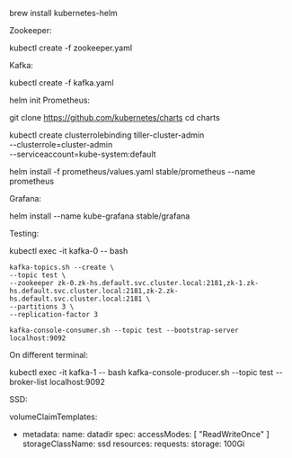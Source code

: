 brew install kubernetes-helm

Zookeeper:

kubectl create -f zookeeper.yaml

Kafka:

kubectl create -f kafka.yaml

helm init
Prometheus:

git clone https://github.com/kubernetes/charts
cd charts

kubectl create clusterrolebinding tiller-cluster-admin \
    --clusterrole=cluster-admin \
    --serviceaccount=kube-system:default
    
helm install -f prometheus/values.yaml stable/prometheus --name prometheus



Grafana:
    
helm install --name kube-grafana stable/grafana

    
Testing:

kubectl exec -it kafka-0 -- bash

    kafka-topics.sh --create \
    --topic test \
    --zookeeper zk-0.zk-hs.default.svc.cluster.local:2181,zk-1.zk-hs.default.svc.cluster.local:2181,zk-2.zk-hs.default.svc.cluster.local:2181 \
    --partitions 3 \
    --replication-factor 3

    kafka-console-consumer.sh --topic test --bootstrap-server localhost:9092

On different terminal:

kubectl exec -it kafka-1 -- bash
    kafka-console-producer.sh --topic test --broker-list localhost:9092

SSD:

  volumeClaimTemplates:
  - metadata:
      name: datadir
    spec:
      accessModes: [ "ReadWriteOnce" ]
      storageClassName: ssd
      resources:
        requests:
          storage: 100Gi    
